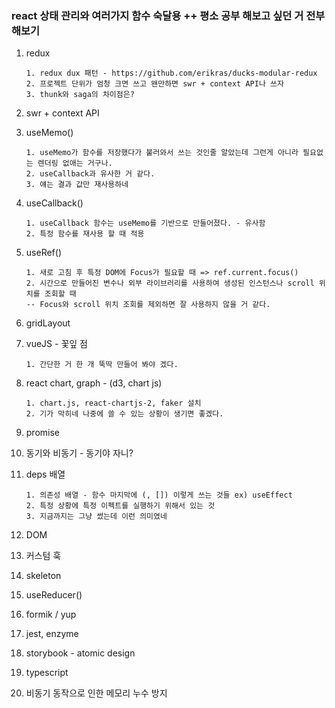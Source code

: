 ### react 상태 관리와 여러가지 함수 숙달용 ++ 평소 공부 해보고 싶던 거 전부 해보기

1.  redux

        1. redux dux 패턴 - https://github.com/erikras/ducks-modular-redux
        2. 프로젝트 단위가 엄청 크면 쓰고 왠만하면 swr + context API나 쓰자
        3. thunk와 saga의 차이점은?

2.  swr + context API

3.  useMemo()

        1. useMemo가 함수를 저장했다가 불러와서 쓰는 것인줄 알았는데 그런게 아니라 필요없는 렌더링 없애는 거구나.
        2. useCallback과 유사한 거 같다.
        3. 얘는 결과 값만 재사용하네

4.  useCallback()

        1. useCallback 함수는 useMemo를 기반으로 만들어졌다. - 유사함
        2. 특정 함수를 재사용 할 때 적용

5.  useRef()

        1. 새로 고침 후 특정 DOM에 Focus가 필요할 때 => ref.current.focus()
        2. 시간으로 만들어진 변수나 외부 라이브러리를 사용하여 생성된 인스턴스나 scroll 위치를 조회할 때
        -- Focus와 scroll 위치 조회를 제외하면 잘 사용하지 않을 거 같다.

6.  gridLayout

7.  vueJS - 꽃잎 점

        1. 간단한 거 한 개 뚝딱 만들어 봐야 겠다.

8.  react chart, graph - (d3, chart js)

        1. chart.js, react-chartjs-2, faker 설치
        2. 기가 막히네 나중에 쓸 수 있는 상황이 생기면 좋겠다.

9.  promise

10. 동기와 비동기 - 동기야 자니?

11. deps 배열

        1. 의존성 배열 - 함수 마지막에 (, []) 이렇게 쓰는 것들 ex) useEffect
        2. 특정 상황에 특정 이펙트를 실행하기 위해서 있는 것
        3. 지금까지는 그냥 썼는데 이런 의미였네

12. DOM

13. 커스텀 훅

14. skeleton

15. useReducer()

16. formik / yup

17. jest, enzyme

18. storybook - atomic design

19. typescript

20. 비동기 동작으로 인한 메모리 누수 방지
